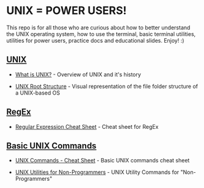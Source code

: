 # UNIX = POWER USERS! 

This repo is for all those who are curious about how to better understand the UNIX operating system, how to use the terminal, basic terminal utilities, utilities for power users, practice docs and educational slides. Enjoy! :)

## [UNIX](Slides/UNIX/)

* [What is UNIX?](Slides/UNIX/What-is-UNIX?.pdf) - Overview of UNIX and it's history

* [UNIX Root Structure](Slides/UNIX/UNIX-Root-structure.pdf) - Visual representation of the file folder structure of a UNIX-based OS

## [RegEx](Slides/RegEx/)

* [Regular Expression Cheat Sheet](Slides/RegEx/Regular-Expression.pdf) - Cheat sheet for RegEx

## [Basic UNIX Commands](Slides/Basic-UNIX/)

* [UNIX Commands - Cheat Sheet](Slides/Basic-UNIX/UNIX-commands-cheatsheet.pdf) - Basic UNIX commands cheat sheet

* [UNIX Utilities for Non-Programmers](Slides/Basic-UNIX/UNIX-Utilities-for-non-programmers) - UNIX Utility Commands for "Non-Programmers"
